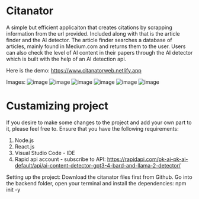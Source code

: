 # Citanator
A simple but efficient applicaiton that creates citations by scrapping information from the url provided. Included along with that is the article finder and the AI detector. The article finder searches a database of articles, mainly found in Medium.com and returns them to the user. Users can also check the level of AI content in their papers through the AI detector which is built with the help of an AI detection api. 

Here is the demo: https://www.citanatorweb.netlify.app

Images:
![image](https://github.com/Effymichael12/Citanator/assets/122330837/6f4d3962-df87-483f-be4b-b4dd2ae6312f)
![image](https://github.com/Effymichael12/Citanator/assets/122330837/adc03d44-ebc6-45c3-b166-eb20ed86ed37)
![image](https://github.com/Effymichael12/Citanator/assets/122330837/b7d7f17a-f21c-4d48-99ff-c2e9aa41069f)
![image](https://github.com/Effymichael12/Citanator/assets/122330837/b7f0de93-bf0c-4f25-8624-3f3251820d39)
![image](https://github.com/Effymichael12/Citanator/assets/122330837/a48e9ad3-fecf-4bb9-8fc5-d58db3f8e512)
![image](https://github.com/Effymichael12/Citanator/assets/122330837/38e1ebfc-738d-4849-869b-203215fd65a6)

# Custamizing project
If you desire to make some changes to the project and add your own part to it, please feel free to. 
Ensure that you have the following requirements:
1. Node.js
2. React.js
3. Visual Studio Code - IDE
4. Rapid api account - subscribe to API: https://rapidapi.com/pk-ai-pk-ai-default/api/ai-content-detector-gpt3-4-bard-and-llama-2-detector/

Setting up the project:
Download the citanator files first from Github. 
Go into the backend folder, open your terminal and install the dependencies:
npm init -y 









